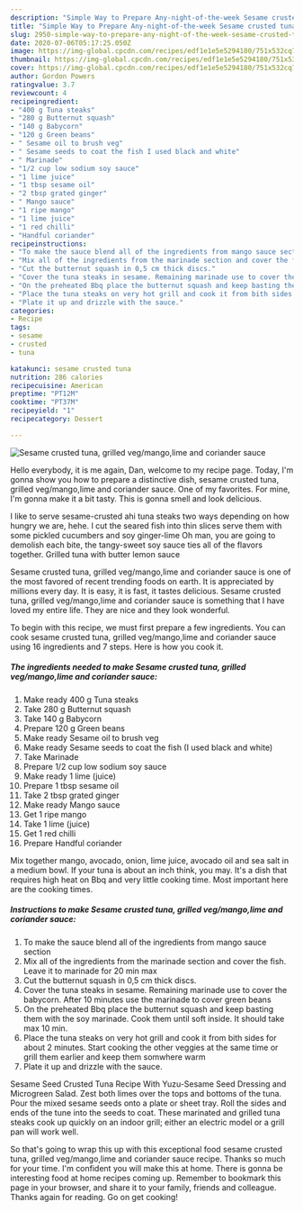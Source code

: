 ```yaml
---
description: "Simple Way to Prepare Any-night-of-the-week Sesame crusted tuna, grilled veg/mango,lime and coriander sauce"
title: "Simple Way to Prepare Any-night-of-the-week Sesame crusted tuna, grilled veg/mango,lime and coriander sauce"
slug: 2950-simple-way-to-prepare-any-night-of-the-week-sesame-crusted-tuna-grilled-veg-mango-lime-and-coriander-sauce
date: 2020-07-06T05:17:25.050Z
image: https://img-global.cpcdn.com/recipes/edf1e1e5e5294180/751x532cq70/sesame-crusted-tuna-grilled-vegmangolime-and-coriander-sauce-recipe-main-photo.jpg
thumbnail: https://img-global.cpcdn.com/recipes/edf1e1e5e5294180/751x532cq70/sesame-crusted-tuna-grilled-vegmangolime-and-coriander-sauce-recipe-main-photo.jpg
cover: https://img-global.cpcdn.com/recipes/edf1e1e5e5294180/751x532cq70/sesame-crusted-tuna-grilled-vegmangolime-and-coriander-sauce-recipe-main-photo.jpg
author: Gordon Powers
ratingvalue: 3.7
reviewcount: 4
recipeingredient:
- "400 g Tuna steaks"
- "280 g Butternut squash"
- "140 g Babycorn"
- "120 g Green beans"
- " Sesame oil to brush veg"
- " Sesame seeds to coat the fish I used black and white"
- " Marinade"
- "1/2 cup low sodium soy sauce"
- "1 lime juice"
- "1 tbsp sesame oil"
- "2 tbsp grated ginger"
- " Mango sauce"
- "1 ripe mango"
- "1 lime juice"
- "1 red chilli"
- "Handful coriander"
recipeinstructions:
- "To make the sauce blend all of the ingredients from mango sauce section"
- "Mix all of the ingredients from the marinade section and cover the fish. Leave it to marinade for 20 min max"
- "Cut the butternut squash in 0,5 cm thick discs."
- "Cover the tuna steaks in sesame. Remaining marinade use to cover the babycorn. After 10 minutes use the marinade to cover green beans"
- "On the preheated Bbq place the butternut squash and keep basting them with the soy marinade. Cook them until soft inside. It should take max 10 min."
- "Place the tuna steaks on very hot grill and cook it from bith sides for about 2 minutes. Start cooking the other veggies at the same time or grill them earlier and keep them somwhere warm"
- "Plate it up and drizzle with the sauce."
categories:
- Recipe
tags:
- sesame
- crusted
- tuna

katakunci: sesame crusted tuna 
nutrition: 286 calories
recipecuisine: American
preptime: "PT12M"
cooktime: "PT37M"
recipeyield: "1"
recipecategory: Dessert

---
```



![Sesame crusted tuna, grilled veg/mango,lime and coriander sauce](https://img-global.cpcdn.com/recipes/edf1e1e5e5294180/751x532cq70/sesame-crusted-tuna-grilled-vegmangolime-and-coriander-sauce-recipe-main-photo.jpg)

Hello everybody, it is me again, Dan, welcome to my recipe page. Today, I'm gonna show you how to prepare a distinctive dish, sesame crusted tuna, grilled veg/mango,lime and coriander sauce. One of my favorites. For mine, I'm gonna make it a bit tasty. This is gonna smell and look delicious.

I like to serve sesame-crusted ahi tuna steaks two ways depending on how hungry we are, hehe. I cut the seared fish into thin slices serve them with some pickled cucumbers and soy ginger-lime Oh man, you are going to demolish each bite, the tangy-sweet soy sauce ties all of the flavors together. Grilled tuna with butter lemon sauce

Sesame crusted tuna, grilled veg/mango,lime and coriander sauce is one of the most favored of recent trending foods on earth. It is appreciated by millions every day. It is easy, it is fast, it tastes delicious. Sesame crusted tuna, grilled veg/mango,lime and coriander sauce is something that I have loved my entire life. They are nice and they look wonderful.


To begin with this recipe, we must first prepare a few ingredients. You can cook sesame crusted tuna, grilled veg/mango,lime and coriander sauce using 16 ingredients and 7 steps. Here is how you cook it.

<!--inarticleads1-->

##### The ingredients needed to make Sesame crusted tuna, grilled veg/mango,lime and coriander sauce:

1. Make ready 400 g Tuna steaks
1. Take 280 g Butternut squash
1. Take 140 g Babycorn
1. Prepare 120 g Green beans
1. Make ready  Sesame oil to brush veg
1. Make ready  Sesame seeds to coat the fish (I used black and white)
1. Take  Marinade
1. Prepare 1/2 cup low sodium soy sauce
1. Make ready 1 lime (juice)
1. Prepare 1 tbsp sesame oil
1. Take 2 tbsp grated ginger
1. Make ready  Mango sauce
1. Get 1 ripe mango
1. Take 1 lime (juice)
1. Get 1 red chilli
1. Prepare Handful coriander


Mix together mango, avocado, onion, lime juice, avocado oil and sea salt in a medium bowl. If your tuna is about an inch think, you may. It&#39;s a dish that requires high heat on Bbq and very little cooking time. Most important here are the cooking times. 

<!--inarticleads2-->

##### Instructions to make Sesame crusted tuna, grilled veg/mango,lime and coriander sauce:

1. To make the sauce blend all of the ingredients from mango sauce section
1. Mix all of the ingredients from the marinade section and cover the fish. Leave it to marinade for 20 min max
1. Cut the butternut squash in 0,5 cm thick discs.
1. Cover the tuna steaks in sesame. Remaining marinade use to cover the babycorn. After 10 minutes use the marinade to cover green beans
1. On the preheated Bbq place the butternut squash and keep basting them with the soy marinade. Cook them until soft inside. It should take max 10 min.
1. Place the tuna steaks on very hot grill and cook it from bith sides for about 2 minutes. Start cooking the other veggies at the same time or grill them earlier and keep them somwhere warm
1. Plate it up and drizzle with the sauce.


Sesame Seed Crusted Tuna Recipe With Yuzu-Sesame Seed Dressing and Microgreen Salad. Zest both limes over the tops and bottoms of the tuna. Pour the mixed sesame seeds onto a plate or sheet tray. Roll the sides and ends of the tune into the seeds to coat. These marinated and grilled tuna steaks cook up quickly on an indoor grill; either an electric model or a grill pan will work well. 

So that's going to wrap this up with this exceptional food sesame crusted tuna, grilled veg/mango,lime and coriander sauce recipe. Thanks so much for your time. I'm confident you will make this at home. There is gonna be interesting food at home recipes coming up. Remember to bookmark this page in your browser, and share it to your family, friends and colleague. Thanks again for reading. Go on get cooking!
